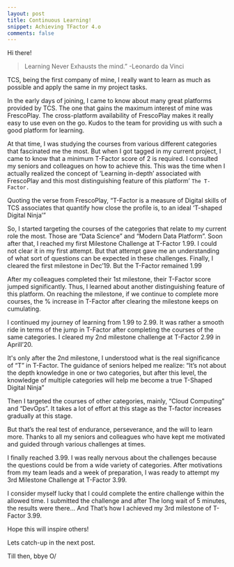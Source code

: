 ```yaml
---
layout: post
title: Continuous Learning! 
snippet: Achieving TFactor 4.o
comments: false
---
```


Hi there!

>Learning Never Exhausts the mind.”
>-Leonardo da Vinci

<p>
TCS, being the first company of mine, I really want to learn as much as possible and apply the same in my project tasks.
</p>

<p>
In the early days of joining, I came to know about many great platforms provided by TCS. The one that gains the maximum interest of mine was FrescoPlay. The cross-platform availability of FrescoPlay makes it really easy to use even on the go. Kudos to the team for providing us with such a good platform for learning.
</p>
<p>
At that time, I was studying the courses from various different categories that fascinated me the most. But when I got tagged in my current project, I came to know that a minimum T-Factor score of 2 is required. I consulted my seniors and colleagues on how to achieve this. This was the time when I actually realized the concept of ‘Learning in-depth’ associated with FrescoPlay and this most distinguishing feature of this platform’
<code>The T-Factor.</code>
</p>
<p>
Quoting the verse from FrescoPlay, <quote>“T-Factor is a measure of Digital skills of TCS associates that quantify how close the profile is, to an ideal ‘T-shaped Digital Ninja’”</quote>
</p>
<p>
So, I started targeting the courses of the categories that relate to my current role the most. Those are “Data Science” and “Modern Data Platform”. Soon after that, I reached my first Milestone Challenge at T-Factor 1.99. I could not clear it in my first attempt. But that attempt gave me an understanding of what sort of questions can be expected in these challenges. Finally, I cleared the first milestone in Dec’19. But the T-Factor remained 1.99
</p>
<p>
After my colleagues completed their 1st milestone, their T-Factor score jumped significantly. Thus, I learned about another distinguishing feature of this platform. On reaching the milestone, if we continue to complete more courses, the % increase in T-Factor after clearing the milestone keeps on cumulating.
</p>
<p>
I continued my journey of learning from 1.99 to 2.99. It was rather a smooth ride in terms of the jump in T-Factor after completing the courses of the same categories. I cleared my 2nd milestone challenge at T-Factor 2.99 in Aprill’20.
</p>
<p>
It's only after the 2nd milestone, I understood what is the real significance of “T” in T-Factor. The guidance of seniors helped me realize:
“It’s not about the depth knowledge in one or two categories, but after this level, the knowledge of multiple categories will help me become a true T-Shaped Digital Ninja”
</p>
<p>
Then I targeted the courses of other categories, mainly, “Cloud Computing” and “DevOps”. It takes a lot of effort at this stage as the T-factor increases gradually at this stage.
</p>
<p>
But that’s the real test of endurance, perseverance, and the will to learn more. Thanks to all my seniors and colleagues who have kept me motivated and guided through various challenges at times.
</p>
<p>
I finally reached 3.99. I was really nervous about the challenges because the questions could be from a wide variety of categories. After motivations from my team leads and a week of preparation, I was ready to attempt my 3rd Milestone Challenge at T-Factor 3.99.
</p>
<p>
I consider myself lucky that I could complete the entire challenge within the allowed time.
I submitted the challenge and after The long wait of 5 minutes, the results were there…
And That’s how I achieved my 3rd milestone of T-Factor 3.99.
</p>
<p>
Hope this will inspire others!
</p>

Lets catch-up in the next post.

Till then, bbye O/